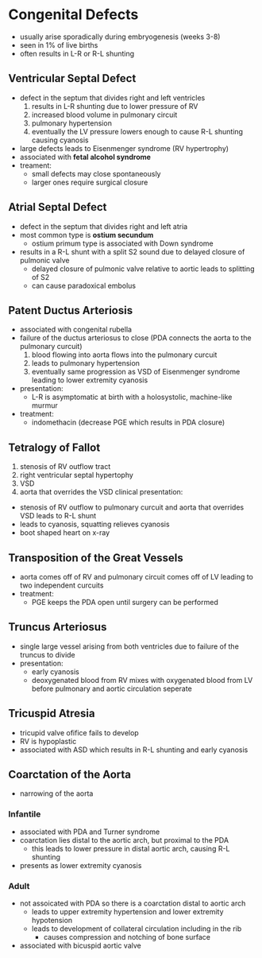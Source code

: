 # Congenital Defects 
* usually arise sporadically during embryogenesis (weeks 3-8)
* seen in 1% of live births
* often results in L-R or R-L shunting 
## Ventricular Septal Defect
* defect in the septum that divides right and left ventricles
	1. results in L-R shunting due to lower pressure of RV 
	2. increased blood volume in pulmonary circuit 
	3. pulmonary hypertension
	4. eventually the LV pressure lowers enough to cause R-L shunting causing cyanosis 
* large defects leads to Eisenmenger syndrome (RV hypertrophy)
* associated with **fetal alcohol syndrome**
* treament:
	* small defects may close spontaneously
	* larger ones require surgical closure
## Atrial Septal Defect
* defect in the septum that divides right and left atria 
* most common type is **ostium secundum**
	* ostium primum type is associated with Down syndrome
* results in a R-L shunt with a split S2 sound due to delayed closure of pulmonic valve
	* delayed closure of pulmonic valve relative to aortic leads to splitting of S2
	* can cause paradoxical embolus 
## Patent Ductus Arteriosis 
* associated with congenital rubella 
* failure of the ductus arteriosus to close (PDA connects the aorta to the pulmonary curcuit)
	1. blood flowing into aorta flows into the pulmonary curcuit
	2. leads to pulmonary hypertension
	3. eventually same progression as VSD of Eisenmenger syndrome leading to lower extremity cyanosis
* presentation:
	* L-R is asymptomatic at birth with a holosystolic, machine-like murmur
* treatment:
	* indomethacin (decrease PGE which results in PDA closure)
## Tetralogy of Fallot
1. stenosis of RV outflow tract 
2. right ventricular septal hypertophy
3. VSD
4. aorta that overrides the VSD 
clinical presentation:
* stenosis of RV outflow to pulmonary curcuit and aorta that overrides VSD leads to R-L shunt 
* leads to cyanosis, squatting relieves cyanosis 
* boot shaped heart on x-ray
## Transposition of the Great Vessels
* aorta comes off of RV and pulmonary circuit comes off of LV leading to two independent curcuits
* treatment:
	 * PGE keeps the PDA open until surgery can be performed 
## Truncus Arteriosus
* single large vessel arising from both ventricles due to failure of the truncus to divide
* presentation:
	* early cyanosis
	* deoxygenated blood from RV mixes with oxygenated blood from LV before pulmonary and aortic circulation seperate
## Tricuspid Atresia 
* tricupid valve ofifice fails to develop
* RV is hypoplastic
* associated with ASD which results in R-L shunting and early cyanosis 
## Coarctation of the Aorta
* narrowing of the aorta 
### Infantile
* associated with PDA and Turner syndrome
* coarctation lies distal to the aortic arch, but proximal to the PDA 
	* this leads to lower pressure in distal aortic arch, causing R-L shunting
* presents as lower extremity cyanosis 
### Adult
* not assoicated with PDA so there is a coarctation distal to aortic arch
	* leads to upper extremity hypertension and lower extremity hypotension
	* leads to development of collateral circulation including in the rib
		* causes compression and notching of bone surface 
* associated with bicuspid aortic valve
